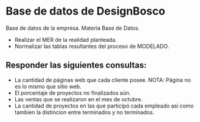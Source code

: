 # Base de datos de DesignBosco
Base de datos de la empresa. Materia Base de Datos.

- Realizar el MER de la realidad planteada.
- Normalizar las tablas resultantes del proceso de MODELADO.
## Responder las siguientes consultas:
- La cantidad de páginas web que cada cliente posee. NOTA: Página no es lo mismo que sitio web.
- El porcentaje de proyectos no finalizados aún.
- Las ventas que se realizaron en el mes de octubre.
- La cantidad de proyectos en las que participó cada empleado así como tambien la distincion entre terminados y no terminados.
